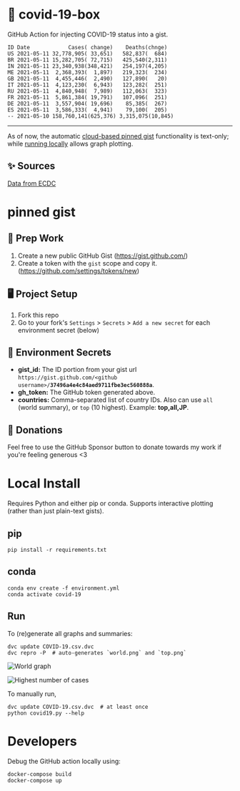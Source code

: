 # 🏥 covid-19-box

GitHub Action for injecting COVID-19 status into a gist.

```
ID Date            Cases( change)    Deaths(chnge)
US 2021-05-11 32,778,905( 33,651)   582,837(  684)
BR 2021-05-11 15,282,705( 72,715)   425,540(2,311)
IN 2021-05-11 23,340,938(348,421)   254,197(4,205)
ME 2021-05-11  2,368,393(  1,897)   219,323(  234)
GB 2021-05-11  4,455,446(  2,490)   127,890(   20)
IT 2021-05-11  4,123,230(  6,943)   123,282(  251)
RU 2021-05-11  4,840,948(  7,989)   112,063(  323)
FR 2021-05-11  5,861,384( 19,791)   107,096(  251)
DE 2021-05-11  3,557,904( 19,696)    85,385(  267)
ES 2021-05-11  3,586,333(  4,941)    79,100(  205)
-- 2021-05-10 158,760,141(625,376) 3,315,075(10,845)
```

---

As of now, the automatic [cloud-based pinned gist](#pinned-gist) functionality is text-only;
while [running locally](#local-install) allows graph plotting.

## ✨ Sources

[Data from ECDC](https://www.ecdc.europa.eu/en/publications-data/download-todays-data-geographic-distribution-covid-19-cases-worldwide)

# pinned gist

## 🎒 Prep Work
1. Create a new public GitHub Gist (https://gist.github.com/)
1. Create a token with the `gist` scope and copy it. (https://github.com/settings/tokens/new)

## 🖥 Project Setup
1. Fork this repo
1. Go to your fork's `Settings` > `Secrets` > `Add a new secret` for each environment secret (below)

## 🤫 Environment Secrets
- **gist_id:** The ID portion from your gist url `https://gist.github.com/<github username>/`**`37496a4e4c84aed9711fbe3ec560888a`**.
- **gh_token:** The GitHub token generated above.
- **countries:** Comma-separated list of country IDs. Also can use `all` (world summary), or `top` (10 highest). Example: **top,all,JP**.

## 💸 Donations

Feel free to use the GitHub Sponsor button to donate towards my work if you're feeling generous <3

# Local Install

Requires Python and either pip or conda. Supports interactive plotting (rather than just plain-text gists).

## pip

```
pip install -r requirements.txt
```

## conda

```
conda env create -f environment.yml
conda activate covid-19
```

## Run

To (re)generate all graphs and summaries:

```
dvc update COVID-19.csv.dvc
dvc repro -P  # auto-generates `world.png` and `top.png`
```

![World graph](world.png)

![Highest number of cases](top.png)

To manually run,

```
dvc update COVID-19.csv.dvc  # at least once
python covid19.py --help
```

# Developers

Debug the GitHub action locally using:

```
docker-compose build
docker-compose up
```
